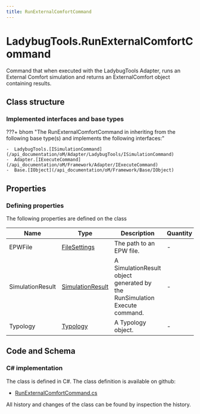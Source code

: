 ```yaml
---
title: RunExternalComfortCommand
---
```


# LadybugTools.RunExternalComfortCommand

Command that when executed with the LadybugTools Adapter, runs an External Comfort simulation and returns an ExternalComfort object containing results.

## Class structure

### Implemented interfaces and base types

???+ bhom "The RunExternalComfortCommand in inheriting from the following base type(s) and implements the following interfaces:"

    -  LadybugTools.[ISimulationCommand](/api_documentation/oM/Adapter/LadybugTools/ISimulationCommand)
    -  Adapter.[IExecuteCommand](/api_documentation/oM/Framework/Adapter/IExecuteCommand)
    -  Base.[IObject](/api_documentation/oM/Framework/Base/IObject)


## Properties



### Defining properties

The following properties are defined on the class

| Name             | Type             | Description      | Quantity         |
|------------------|------------------|------------------|------------------|
| EPWFile | [FileSettings](/api_documentation/oM/Framework/Adapter/FileSettings) | The path to an EPW file. | - |
| SimulationResult | [SimulationResult](/api_documentation/oM/Adapter/LadybugTools/SimulationResult) | A SimulationResult object generated by the RunSimulation Execute command. | - |
| Typology | [Typology](/api_documentation/oM/Adapter/LadybugTools/Typology) | A Typology object. | - |


## Code and Schema

### C# implementation

The class is defined in C#. The class definition is available on github:

- [RunExternalComfortCommand.cs](https://github.com/BHoM/LadybugTools_Toolkit/blob/develop/LadybugTools_oM/ExecuteCommands/RunExternalComfortCommand.cs)

All history and changes of the class can be found by inspection the history.
